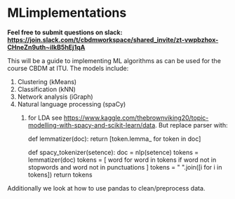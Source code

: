 # MLimplementations

**Feel free to submit questions on slack: https://join.slack.com/t/cbdmworkspace/shared_invite/zt-vwpbzhox-CHneZn9uth~iIkB5hEj1qA**

This will be a guide to implementing ML algorithms as can be used for the course CBDM at ITU. The models include:
1. Clustering (kMeans)
1. Classification (kNN)
1. Network analysis (iGraph)
1. Natural language processing (spaCy)
	1. for LDA see https://www.kaggle.com/thebrownviking20/topic-modelling-with-spacy-and-scikit-learn/data. But replace parser with: 

		def lemmatizer(doc):
		    return [token.lemma_ for token in doc]

		def spacy_tokenizer(setence):
		    doc = nlp(setence)
		    tokens = lemmatizer(doc)
		    tokens = [ word for word in tokens if word not in stopwords and word not in punctuations ]
		    tokens = " ".join([i for i in tokens])
		    return tokens


Additionally we look at how to use pandas to clean/preprocess data.
